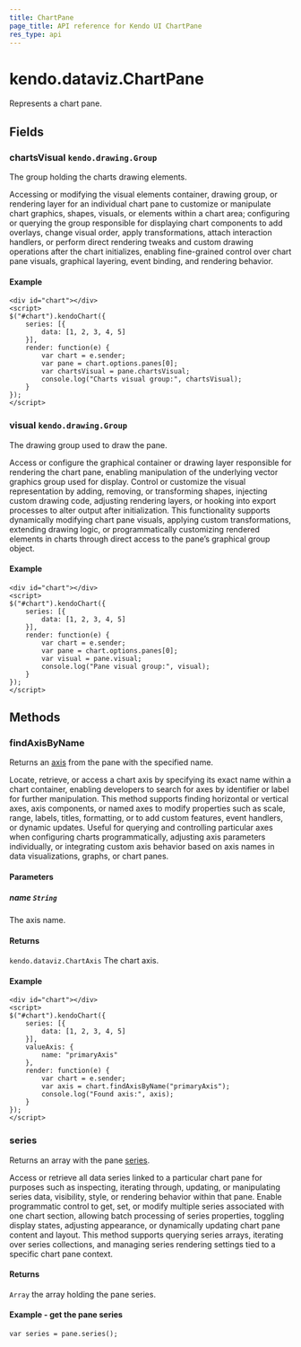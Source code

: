 ```yaml
---
title: ChartPane
page_title: API reference for Kendo UI ChartPane
res_type: api
---
```


# kendo.dataviz.ChartPane

Represents a chart pane.

## Fields

### chartsVisual `kendo.drawing.Group`

The group holding the charts drawing elements.


<div class="meta-api-description">
Accessing or modifying the visual elements container, drawing group, or rendering layer for an individual chart pane to customize or manipulate chart graphics, shapes, visuals, or elements within a chart area; configuring or querying the group responsible for displaying chart components to add overlays, change visual order, apply transformations, attach interaction handlers, or perform direct rendering tweaks and custom drawing operations after the chart initializes, enabling fine-grained control over chart pane visuals, graphical layering, event binding, and rendering behavior.
</div>

#### Example

    <div id="chart"></div>
    <script>
    $("#chart").kendoChart({
        series: [{
            data: [1, 2, 3, 4, 5]
        }],
        render: function(e) {
            var chart = e.sender;
            var pane = chart.options.panes[0];
            var chartsVisual = pane.chartsVisual;
            console.log("Charts visual group:", chartsVisual);
        }
    });
    </script>

### visual `kendo.drawing.Group`

The drawing group used to draw the pane.


<div class="meta-api-description">
Access or configure the graphical container or drawing layer responsible for rendering the chart pane, enabling manipulation of the underlying vector graphics group used for display. Control or customize the visual representation by adding, removing, or transforming shapes, injecting custom drawing code, adjusting rendering layers, or hooking into export processes to alter output after initialization. This functionality supports dynamically modifying chart pane visuals, applying custom transformations, extending drawing logic, or programmatically customizing rendered elements in charts through direct access to the pane’s graphical group object.
</div>

#### Example

    <div id="chart"></div>
    <script>
    $("#chart").kendoChart({
        series: [{
            data: [1, 2, 3, 4, 5]
        }],
        render: function(e) {
            var chart = e.sender;
            var pane = chart.options.panes[0];
            var visual = pane.visual;
            console.log("Pane visual group:", visual);
        }
    });
    </script>

## Methods

### findAxisByName

Returns an [axis](/api/javascript/dataviz/chart/chart_axis) from the pane with the specified name.


<div class="meta-api-description">
Locate, retrieve, or access a chart axis by specifying its exact name within a chart container, enabling developers to search for axes by identifier or label for further manipulation. This method supports finding horizontal or vertical axes, axis components, or named axes to modify properties such as scale, range, labels, titles, formatting, or to add custom features, event handlers, or dynamic updates. Useful for querying and controlling particular axes when configuring charts programmatically, adjusting axis parameters individually, or integrating custom axis behavior based on axis names in data visualizations, graphs, or chart panes.
</div>

#### Parameters

##### name `String`

The axis name.

#### Returns

`kendo.dataviz.ChartAxis` The chart axis.

#### Example

    <div id="chart"></div>
    <script>
    $("#chart").kendoChart({
        series: [{
            data: [1, 2, 3, 4, 5]
        }],
        valueAxis: {
            name: "primaryAxis"
        },
        render: function(e) {
            var chart = e.sender;
            var axis = chart.findAxisByName("primaryAxis");
            console.log("Found axis:", axis);
        }
    });
    </script>

### series

Returns an array with the pane [series](/api/javascript/dataviz/chart/chart_series).


<div class="meta-api-description">
Access or retrieve all data series linked to a particular chart pane for purposes such as inspecting, iterating through, updating, or manipulating series data, visibility, style, or rendering behavior within that pane. Enable programmatic control to get, set, or modify multiple series associated with one chart section, allowing batch processing of series properties, toggling display states, adjusting appearance, or dynamically updating chart pane content and layout. This method supports querying series arrays, iterating over series collections, and managing series rendering settings tied to a specific chart pane context.
</div>

#### Returns

`Array` the array holding the pane series.

#### Example - get the pane series
    var series = pane.series();